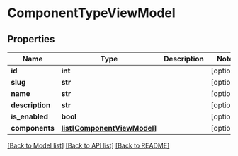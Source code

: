 # ComponentTypeViewModel

## Properties
Name | Type | Description | Notes
------------ | ------------- | ------------- | -------------
**id** | **int** |  | [optional] 
**slug** | **str** |  | [optional] 
**name** | **str** |  | [optional] 
**description** | **str** |  | [optional] 
**is_enabled** | **bool** |  | [optional] 
**components** | [**list[ComponentViewModel]**](ComponentViewModel.md) |  | [optional] 

[[Back to Model list]](../README.md#documentation-for-models) [[Back to API list]](../README.md#documentation-for-api-endpoints) [[Back to README]](../README.md)

